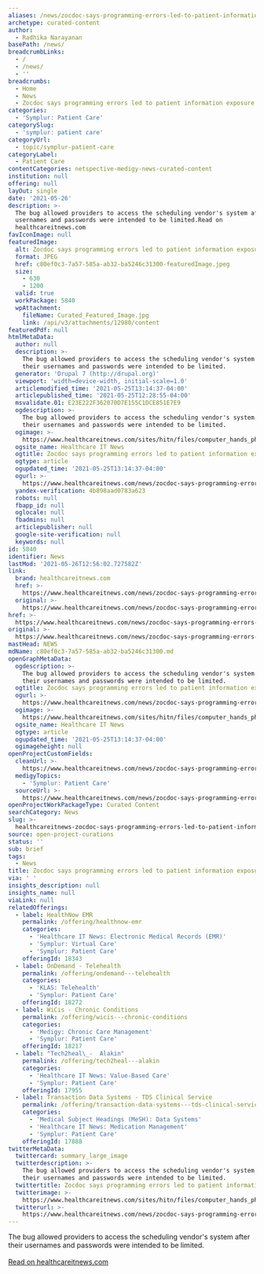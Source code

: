 ```yaml
---
aliases: /news/zocdoc-says-programming-errors-led-to-patient-information-exposure
archetype: curated-content
author:
  - Radhika Narayanan
basePath: /news/
breadcrumbLinks:
  - /
  - /news/
  - ''
breadcrumbs:
  - Home
  - News
  - Zocdoc says programming errors led to patient information exposure
categories:
  - 'Symplur: Patient Care'
categorySlug:
  - 'symplur: patient care'
categoryUrl:
  - topic/symplur-patient-care
categoryLabel:
  - Patient Care
contentCategories: netspective-medigy-news-curated-content
institution: null
offering: null
layOut: single
date: '2021-05-26'
description: >-
  The bug allowed providers to access the scheduling vendor's system after their
  usernames and passwords were intended to be limited.Read on
  healthcareitnews.com
favIconImage: null
featuredImage:
  alt: Zocdoc says programming errors led to patient information exposure
  format: JPEG
  href: c80ef0c3-7a57-585a-ab32-ba5246c31300-featuredImage.jpeg
  size:
    - 630
    - 1200
  valid: true
  workPackage: 5840
  wpAttachment:
    fileName: Curated_Featured_Image.jpg
    link: /api/v3/attachments/12980/content
featuredPdf: null
htmlMetaData:
  author: null
  description: >-
    The bug allowed providers to access the scheduling vendor's system after
    their usernames and passwords were intended to be limited.
  generator: 'Drupal 7 (http://drupal.org)'
  viewport: 'width=device-width, initial-scale=1.0'
  articlemodified_time: '2021-05-25T13:14:37-04:00'
  articlepublished_time: '2021-05-25T12:28:55-04:00'
  msvalidate.01: E23E222F362070D7E155C1DCE851E7E9
  ogdescription: >-
    The bug allowed providers to access the scheduling vendor's system after
    their usernames and passwords were intended to be limited.
  ogimage: >-
    https://www.healthcareitnews.com/sites/hitn/files/computer_hands_phone_1200.jpg
  ogsite_name: Healthcare IT News
  ogtitle: Zocdoc says programming errors led to patient information exposure
  ogtype: article
  ogupdated_time: '2021-05-25T13:14:37-04:00'
  ogurl: >-
    https://www.healthcareitnews.com/news/zocdoc-says-programming-errors-led-patient-information-exposure
  yandex-verification: 4b898aad0783a623
  robots: null
  fbapp_id: null
  oglocale: null
  fbadmins: null
  articlepublisher: null
  google-site-verification: null
  keywords: null
id: 5840
identifier: News
lastMod: '2021-05-26T12:56:02.727582Z'
link:
  brand: healthcareitnews.com
  href: >-
    https://www.healthcareitnews.com/news/zocdoc-says-programming-errors-led-patient-information-exposure
  original: >-
    https://www.healthcareitnews.com/news/zocdoc-says-programming-errors-led-patient-information-exposure
href: >-
  https://www.healthcareitnews.com/news/zocdoc-says-programming-errors-led-patient-information-exposure
original: >-
  https://www.healthcareitnews.com/news/zocdoc-says-programming-errors-led-patient-information-exposure
mastHead: NEWS
mdName: c80ef0c3-7a57-585a-ab32-ba5246c31300.md
openGraphMetaData:
  ogdescription: >-
    The bug allowed providers to access the scheduling vendor's system after
    their usernames and passwords were intended to be limited.
  ogtitle: Zocdoc says programming errors led to patient information exposure
  ogurl: >-
    https://www.healthcareitnews.com/news/zocdoc-says-programming-errors-led-patient-information-exposure
  ogimage: >-
    https://www.healthcareitnews.com/sites/hitn/files/computer_hands_phone_1200.jpg
  ogsite_name: Healthcare IT News
  ogtype: article
  ogupdated_time: '2021-05-25T13:14:37-04:00'
  ogimageheight: null
openProjectCustomFields:
  cleanUrl: >-
    https://www.healthcareitnews.com/news/zocdoc-says-programming-errors-led-patient-information-exposure
  medigyTopics:
    - 'Symplur: Patient Care'
  sourceUrl: >-
    https://www.healthcareitnews.com/news/zocdoc-says-programming-errors-led-patient-information-exposure
openProjectWorkPackageType: Curated Content
searchCategory: News
slug: >-
  healthcareitnews-zocdoc-says-programming-errors-led-to-patient-information-exposure
source: open-project-curations
status: ''
sub: brief
tags:
  - News
title: Zocdoc says programming errors led to patient information exposure
via: ' '
insights_description: null
insights_name: null
viaLink: null
relatedOfferings:
  - label: HealthNow EMR
    permalink: /offering/healthnow-emr
    categories:
      - 'Healthcare IT News: Electronic Medical Records (EMR)'
      - 'Symplur: Virtual Care'
      - 'Symplur: Patient Care'
    offeringId: 18343
  - label: OnDemand - Telehealth
    permalink: /offering/ondemand---telehealth
    categories:
      - 'KLAS: Telehealth'
      - 'Symplur: Patient Care'
    offeringId: 18272
  - label: WiCis - Chronic Conditions
    permalink: /offering/wicis---chronic-conditions
    categories:
      - 'Medigy: Chronic Care Management'
      - 'Symplur: Patient Care'
    offeringId: 18217
  - label: "Tech2heal\_-  Alakin"
    permalink: /offering/tech2heal---alakin
    categories:
      - 'Healthcare IT News: Value-Based Care'
      - 'Symplur: Patient Care'
    offeringId: 17955
  - label: Transaction Data Systems - TDS Clinical Service
    permalink: /offering/transaction-data-systems---tds-clinical-service
    categories:
      - 'Medical Subject Headings (MeSH): Data Systems'
      - 'Healthcare IT News: Medication Management'
      - 'Symplur: Patient Care'
    offeringId: 17888
twitterMetaData:
  twittercard: summary_large_image
  twitterdescription: >-
    The bug allowed providers to access the scheduling vendor's system after
    their usernames and passwords were intended to be limited.
  twittertitle: Zocdoc says programming errors led to patient information exposure
  twitterimage: >-
    https://www.healthcareitnews.com/sites/hitn/files/computer_hands_phone_1200.jpg
  twitterurl: >-
    https://www.healthcareitnews.com/news/zocdoc-says-programming-errors-led-patient-information-exposure
---
```

The bug allowed providers to access the scheduling vendor's system after their usernames and passwords were intended to be limited.<br/><br/><a target="_blank" href=https://www.healthcareitnews.com/news/zocdoc-says-programming-errors-led-patient-information-exposure>Read on healthcareitnews.com</a>